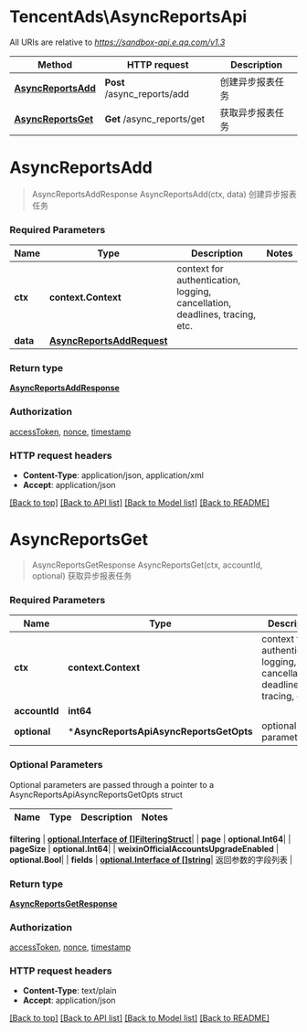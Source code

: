 # TencentAds\AsyncReportsApi

All URIs are relative to *https://sandbox-api.e.qq.com/v1.3*

Method | HTTP request | Description
------------- | ------------- | -------------
[**AsyncReportsAdd**](AsyncReportsApi.md#AsyncReportsAdd) | **Post** /async_reports/add | 创建异步报表任务
[**AsyncReportsGet**](AsyncReportsApi.md#AsyncReportsGet) | **Get** /async_reports/get | 获取异步报表任务


# **AsyncReportsAdd**
> AsyncReportsAddResponse AsyncReportsAdd(ctx, data)
创建异步报表任务

### Required Parameters

Name | Type | Description  | Notes
------------- | ------------- | ------------- | -------------
 **ctx** | **context.Context** | context for authentication, logging, cancellation, deadlines, tracing, etc.
  **data** | [**AsyncReportsAddRequest**](AsyncReportsAddRequest.md)|  | 

### Return type

[**AsyncReportsAddResponse**](AsyncReportsAddResponse.md)

### Authorization

[accessToken](../README.md#accessToken), [nonce](../README.md#nonce), [timestamp](../README.md#timestamp)

### HTTP request headers

 - **Content-Type**: application/json, application/xml
 - **Accept**: application/json

[[Back to top]](#) [[Back to API list]](../README.md#documentation-for-api-endpoints) [[Back to Model list]](../README.md#documentation-for-models) [[Back to README]](../README.md)

# **AsyncReportsGet**
> AsyncReportsGetResponse AsyncReportsGet(ctx, accountId, optional)
获取异步报表任务

### Required Parameters

Name | Type | Description  | Notes
------------- | ------------- | ------------- | -------------
 **ctx** | **context.Context** | context for authentication, logging, cancellation, deadlines, tracing, etc.
  **accountId** | **int64**|  | 
 **optional** | ***AsyncReportsApiAsyncReportsGetOpts** | optional parameters | nil if no parameters

### Optional Parameters
Optional parameters are passed through a pointer to a AsyncReportsApiAsyncReportsGetOpts struct

Name | Type | Description  | Notes
------------- | ------------- | ------------- | -------------

 **filtering** | [**optional.Interface of []FilteringStruct**](FilteringStruct.md)|  | 
 **page** | **optional.Int64**|  | 
 **pageSize** | **optional.Int64**|  | 
 **weixinOfficialAccountsUpgradeEnabled** | **optional.Bool**|  | 
 **fields** | [**optional.Interface of []string**](string.md)| 返回参数的字段列表 | 

### Return type

[**AsyncReportsGetResponse**](AsyncReportsGetResponse.md)

### Authorization

[accessToken](../README.md#accessToken), [nonce](../README.md#nonce), [timestamp](../README.md#timestamp)

### HTTP request headers

 - **Content-Type**: text/plain
 - **Accept**: application/json

[[Back to top]](#) [[Back to API list]](../README.md#documentation-for-api-endpoints) [[Back to Model list]](../README.md#documentation-for-models) [[Back to README]](../README.md)

